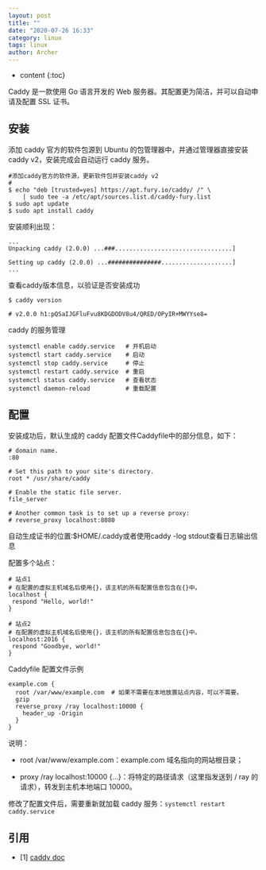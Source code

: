 ```yaml
---
layout: post
title: ""
date: "2020-07-26 16:33"
category: linux
tags: linux
author: Archer
---
```

* content
{:toc}

Caddy 是一款使用 Go 语言开发的 Web 服务器。其配置更为简洁，并可以自动申请及配置 SSL 证书。




## 安装

添加 caddy 官方的软件包源到 Ubuntu 的包管理器中，并通过管理器直接安装 caddy v2，安装完成会自动运行 caddy 服务。

```text
#添加caddy官方的软件源，更新软件包并安装caddy v2
#
$ echo "deb [trusted=yes] https://apt.fury.io/caddy/ /" \
    | sudo tee -a /etc/apt/sources.list.d/caddy-fury.list
$ sudo apt update
$ sudo apt install caddy
```

安装顺利出现：

```text
...
Unpacking caddy (2.0.0) ...###.................................]

Setting up caddy (2.0.0) ...###############....................]
...
```

查看caddy版本信息，以验证是否安装成功

```text
$ caddy version

# v2.0.0 h1:pQSaIJGFluFvu8KDGDODV8u4/QRED/OPyIR+MWYYse8=
```

caddy 的服务管理

```text
systemctl enable caddy.service   # 开机启动
systemctl start caddy.service    # 启动
systemctl stop caddy.service     # 停止
systemctl restart caddy.service  # 重启
systemctl status caddy.service   # 查看状态
systemctl daemon-reload          # 重载配置

```

## 配置

安装成功后，默认生成的 caddy 配置文件Caddyfile中的部分信息，如下：

```text
# domain name.
:80

# Set this path to your site's directory.
root * /usr/share/caddy

# Enable the static file server.
file_server

# Another common task is to set up a reverse proxy:
# reverse_proxy localhost:8080
```

自动生成证书的位置:$HOME/.caddy或者使用caddy -log stdout查看日志输出信息

配置多个站点：

```text
# 站点1
# 在配置的虚拟主机域名后使用{}，该主机的所有配置信息包含在{}中。
localhost {
 respond "Hello, world!"
}

# 站点2
# 在配置的虚拟主机域名后使用{}，该主机的所有配置信息包含在{}中。
localhost:2016 {
 respond "Goodbye, world!"
}
```

Caddyfile 配置文件示例

```text
example.com {
  root /var/www/example.com  # 如果不需要在本地放置站点内容，可以不需要。
  gzip
  reverse_proxy /ray localhost:10000 {
    header_up -Origin
  }
}
```

说明：

* root /var/www/example.com：example.com 域名指向的网站根目录；

* proxy /ray localhost:10000 {…}：将特定的路径请求（这里指发送到 / ray 的请求），转发到主机本地端口 10000。

修改了配置文件后，需要重新就加载 caddy 服务：`systemctl restart caddy.service`

## 引用

* [1] [caddy doc](https://caddyserver.com/docs/download)
